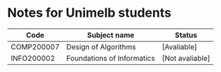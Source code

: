 # Notes for Unimelb students

Code|Subject name|Status
--|--|--
COMP200007 | Design of Algorithms | [Avaliable]
INFO200002 | Foundations of Informatics | [Not avaliable]
